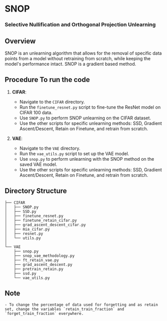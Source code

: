 # SNOP
### Selective Nullification and Orthogonal Projection Unlearning

## Overview
SNOP is an unlearning algorithm that allows for the removal of specific data points from a model without retraining from scratch, while keeping the model's performance intact. SNOP is a gradient based method.

## Procedure To run the code
1. **CIFAR**: 
    - Navigate to the `CIFAR` directory.
    - Run the `finetune_resnet.py` script to fine-tune the ResNet model on CIFAR 100 data.
    - Use `SNOP.py` to perform SNOP unlearning on the CIFAR dataset.
    - Use the other scripts for specific unlearning methods: SSD, Gradient Ascent/Descent, Retain on Finetune, and retrain from scratch.

2. **VAE**:
    - Navigate to the `VAE` directory.
    - Run the `vae_utils.py` script to set up the VAE model.
    - Use `snop.py` to perform unlearning with the SNOP method on the saved VAE model.
    - Use the other scripts for specific unlearning methods: SSD, Gradient Ascent/Descent, Retain on Finetune, and retrain from scratch.

## Directory Structure
```
├── CIFAR
│   ├── SNOP.py
│   ├── SSD.py
│   ├── finetune_resnet.py
│   ├── finetune_retain_cifar.py
│   ├── grad_ascent_descent_cifar.py
│   ├── mia_cifar.py
│   ├── resnet.py
│   └── utils.py
│
└── VAE
    ├── snop.py
    ├── snop_vae_methodology.py
    ├── ft_retain_vae.py
    ├── grad_ascent_descent.py
    ├── pretrain_retain.py
    ├── ssd.py
    └── vae_utils.py
```

## Note
    - To change the percentage of data used for forgetting and as retain set, change the variables `retain_train_fraction` and `forget_train_fraction` everywhere.
